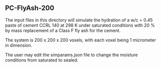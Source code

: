 ## PC-FlyAsh-200

The input files in this directory will simulate the hydration of a w/c = 0.45 paste
of cement CCRL 140 at 298 K under saturated conditions with 20 % by mass
replacement of a Class F fly ash for the cement.

The system is 200 x 200 x 200 voxels, with each voxel being 1 micrometer in
dimension.

The user may edit the simparams.json file to change the moisture conditions from saturated
to sealed.

